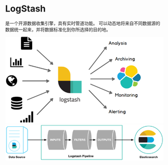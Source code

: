 # LogStash

是一个开源数据收集引擎，具有实时管道功能。
可以动态地将来自不同数据源的数据统一起来，并将数据标准化到你所选择的目的地。

![](_pic/logstash-feature.png)
![](_pic/logstash.png)
